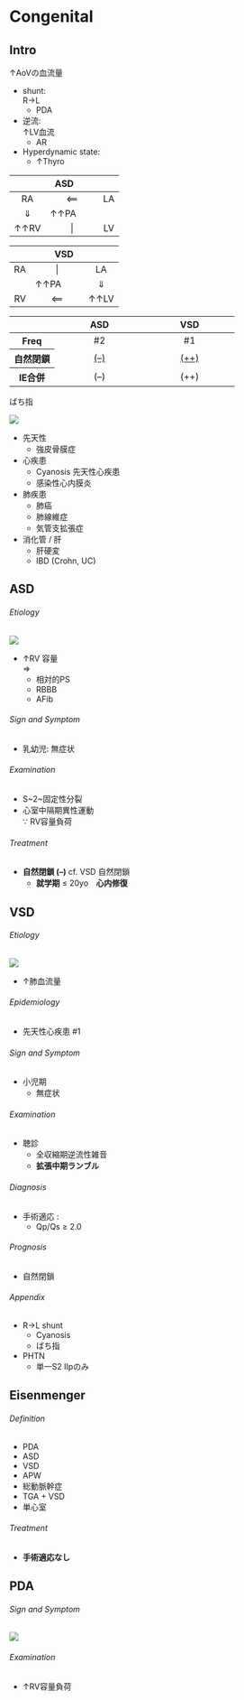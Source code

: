 <!--
Filename: 	Congenital.md
Project: 	/Users/shume/Developer/mnemosyne/docs/MMB/docs/c_CV
Author: 	shumez <https://github.com/shumez>
Created: 	2019-04-03 17:26:1
Modified: 	2019-09-05 17:24:30
-----
Copyright (c) 2019 shumez
-->

# Congenital

## Intro

↑AoVの血流量

- shunt:  
	R→L
	- PDA
- 逆流:  
	↑LV血流
	- AR
- Hyperdynamic state:
	- ↑Thyro

<table>
	<thead>
		<tr>
			<th colspan="4">ASD</th>
		</tr>
	</thead>
	<tbody>
		<tr>
			<td align="center">RA</td>
			<td align="center" colspan="2">&xlArr;</td>
			<td align="center">LA</td>
		</tr>
		<tr>
			<td align="center">&dArr;</td>
			<td>&uarr;&uarr;PA</td>
			<td>　</td>
			<td></td>
		</tr>
		<tr>
			<td align="center">&uarr;&uarr;RV</td>
			<td align="center" colspan="2">|</td>
			<td align="center">LV</td>
		</tr>
	</tbody>
</table>

<table>
	<thead>
		<tr>
			<th colspan="4">VSD</th>
		</tr>
	</thead>
	<tbody>
		<tr>
			<td align="center">RA</td>
			<td align="center" colspan="2">|</td>
			<td align="center">LA</td>
		</tr>
		<tr>
			<td></td>
			<td>&uarr;&uarr;PA</td>
			<td>　</td>
			<td align="center">&dArr;</td>
		</tr>
		<tr>
			<td align="center">RV</td>
			<td align="center" colspan="2">&xlArr;</td>
			<td align="center">&uarr;&uarr;LV</td>
		</tr>
	</tbody>
</table>

<table>
	<thead>
		<tr>
			<th width="20%"></th>
			<th width="40%">ASD</th>
			<th width="40%">VSD</th>
		</tr>
	</thead>
	<tbody>
		<tr>
			<th>Freq</th>
			<td align="center">#2</td>
			<td align="center">#1</td>
		</tr>
		<tr>
			<th>自然閉鎖</th>
			<td align="center"><u>(–)</u></td>
			<td align="center"><u>(++)</u></td>
		</tr>
		<tr>
			<th>IE合併</th>
			<td align="center">(–)</td>
			<td align="center">(++)</td>
		</tr>
	</tbody>
</table>

ばち指

![](https://qb.medilink-study.com/images/108I046_bas_010.jpg)

- 先天性
	- 強皮骨膜症
- 心疾患
	- Cyanosis 先天性心疾患
	- 感染性心内膜炎
- 肺疾患
	- 肺癌
	- 肺線維症
	- 気管支拡張症
- 消化管 / 肝
	- 肝硬変
	- IBD (Crohn, UC)

<!-- <h6 id='intro-def'>Definition</h6> -->
<!-- <h6 id='intro-eti'>Etiology</h6> -->
<!-- <h6 id='intro-epi'>Epidemiology</h6> -->
<!-- <h6 id='intro-cls'>Classification</h6> -->
<!-- <h6 id='intro-sx'>Sign and Symptom</h6> -->
<!-- <h6 id='intro-cmp'>Complication</h6> -->
<!-- <h6 id='intro-ex'>Examination</h6> -->
<!-- <h6 id='intro-dx'>Diagnosis</h6> -->
<!-- <h6 id='intro-tx'>Treatment</h6> -->
<!-- <h6 id='intro-prg'>Prognosis</h6> -->
<!-- <h6 id='intro-app'>Appendix</h6> -->


## ASD

<!-- <h6 id='asd-def'>Definition</h6> -->
<h6 id='asd-eti'>Etiology</h6>

![](https://qb.medilink-study.com/images/93E023_bas_c_010.jpg)

- ↑RV 容量  
	⇒  
	- 相対的PS
	- RBBB
	- AFib

<!-- <h6 id='asd-epi'>Epidemiology</h6> -->
<!-- <h6 id='asd-cls'>Classification</h6> -->
<h6 id='asd-sx'>Sign and Symptom</h6>

- 乳幼児: 無症状

<!-- <h6 id='asd-cmp'>Complication</h6> -->
<h6 id='asd-ex'>Examination</h6>

- S~2~固定性分裂
- 心室中隔期異性運動  
	∵ RV容量負荷

<!-- <h6 id='asd-dx'>Diagnosis</h6> -->
<h6 id='asd-tx'>Treatment</h6>

- **自然閉鎖 (–)** cf. VSD 自然閉鎖
	- **就学期** ≤ 20yo　**心内修復**

<!-- <h6 id='asd-prg'>Prognosis</h6> -->
<!-- <h6 id='asd-app'>Appendix</h6> -->


## VSD

<!-- <h6 id='vsd-def'>Definition</h6> -->
<h6 id='vsd-eti'>Etiology</h6>

![](https://qb.medilink-study.com/images/102G050_bas_c_010.jpg)

- ↑肺血流量

<h6 id='vsd-epi'>Epidemiology</h6>

- 先天性心疾患 #1

<!-- <h6 id='vsd-cls'>Classification</h6> -->
<h6 id='vsd-sx'>Sign and Symptom</h6>

- 小児期
	- 無症状

<!-- <h6 id='vsd-cmp'>Complication</h6> -->
<h6 id='vsd-ex'>Examination</h6>

- 聴診
	- 全収縮期逆流性雑音
	- **拡張中期ランブル**

<h6 id='vsd-dx'>Diagnosis</h6>

- 手術適応 :
	- Qp/Qs ≥ 2.0

<!-- <h6 id='vsd-tx'>Treatment</h6> -->
<h6 id='vsd-prg'>Prognosis</h6>

- 自然閉鎖

<h6 id='vsd-app'>Appendix</h6>

- R→L shunt
	- Cyanosis
	- ばち指
- PHTN
	- 単一S2 IIpのみ


## Eisenmenger

<h6 id='eisenmenger-def'>Definition</h6>

- PDA
- ASD
- VSD
- APW
- 総動脈幹症
- TGA + VSD
- 単心室

<!-- <h6 id='eisenmenger-eti'>Etiology</h6> -->
<!-- <h6 id='eisenmenger-epi'>Epidemiology</h6> -->
<!-- <h6 id='eisenmenger-cls'>Classification</h6> -->
<!-- <h6 id='eisenmenger-sx'>Sign and Symptom</h6> -->
<!-- <h6 id='eisenmenger-cmp'>Complication</h6> -->
<!-- <h6 id='eisenmenger-ex'>Examination</h6> -->
<!-- <h6 id='eisenmenger-dx'>Diagnosis</h6> -->
<h6 id='eisenmenger-tx'>Treatment</h6>

- **手術適応なし**

<!-- <h6 id='eisenmenger-prg'>Prognosis</h6> -->
<!-- <h6 id='eisenmenger-app'>Appendix</h6> -->


## PDA

<!-- <h6 id='pda-def'>Definition</h6> -->
<!-- <h6 id='pda-eti'>Etiology</h6> -->
<!-- <h6 id='pda-epi'>Epidemiology</h6> -->
<!-- <h6 id='pda-cls'>Classification</h6> -->
<h6 id='pda-sx'>Sign and Symptom</h6>

![](https://qb.medilink-study.com/images/103I009_bas_c_010.jpg)

<!-- <h6 id='pda-cmp'>Complication</h6> -->
<h6 id='pda-ex'>Examination</h6>

- ↑RV容量負荷

<!-- <h6 id='pda-dx'>Diagnosis</h6> -->
<!-- <h6 id='pda-tx'>Treatment</h6> -->
<!-- <h6 id='pda-prg'>Prognosis</h6> -->
<!-- <h6 id='pda-app'>Appendix</h6> -->



## 

<!-- ## -->
<!-- <h6 id='-def'>Definition</h6> -->
<!-- <h6 id='-eti'>Etiology</h6> -->
<!-- <h6 id='-epi'>Epidemiology</h6> -->
<!-- <h6 id='-cls'>Classification</h6> -->
<!-- <h6 id='-sx'>Sign and Symptom</h6> -->
<!-- <h6 id='-cmp'>Complication</h6> -->
<!-- <h6 id='-ex'>Examination</h6> -->
<!-- <h6 id='-dx'>Diagnosis</h6> -->
<!-- <h6 id='-tx'>Treatment</h6> -->
<!-- <h6 id='-prg'>Prognosis</h6> -->
<!-- <h6 id='-app'>Appendix</h6> -->

<!-- <style type="text/css">
	img{width: 50%; float: right;}
</style> -->
